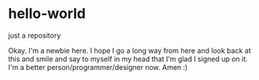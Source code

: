 # hello-world
just a repository

Okay. I'm a newbie here. I hope I go a long way from here and look back at this and smile and say to myself
in my head that I'm glad I signed up on it. I'm a better person/programmer/designer now. Amen :)
